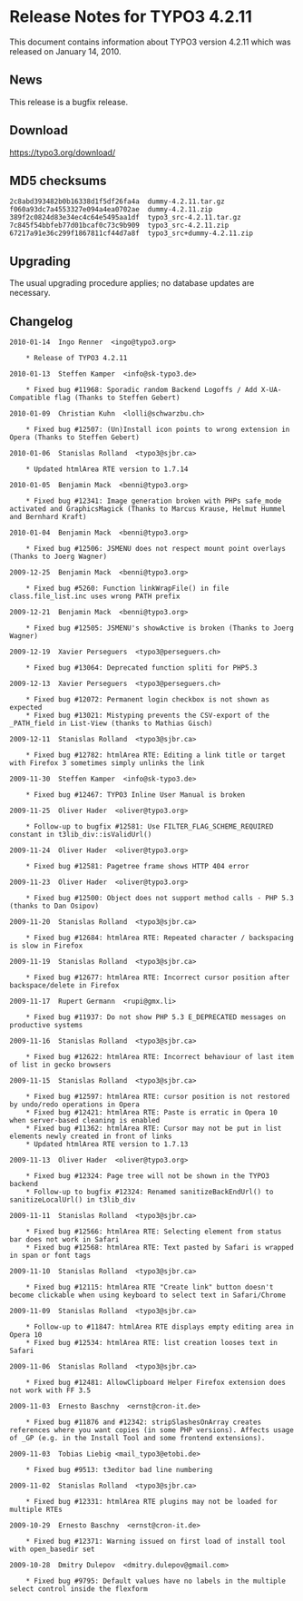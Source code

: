 Release Notes for TYPO3 4.2.11
==============================

This document contains information about TYPO3 version 4.2.11 which was
released on January 14, 2010.

News
----

This release is a bugfix release.

Download
--------

<https://typo3.org/download/>

MD5 checksums
-------------

    2c8abd393482b0b16338d1f5df26fa4a  dummy-4.2.11.tar.gz
    f060a93dc7a4553327e094a4ea0702ae  dummy-4.2.11.zip
    389f2c0824d83e34ec4c64e5495aa1df  typo3_src-4.2.11.tar.gz
    7c845f54bbfeb77d01bcaf0c73c9b909  typo3_src-4.2.11.zip
    67217a91e36c299f1867811cf44d7a8f  typo3_src+dummy-4.2.11.zip

Upgrading
---------

The usual upgrading procedure applies; no database updates are
necessary.

Changelog
---------

    2010-01-14  Ingo Renner  <ingo@typo3.org>

        * Release of TYPO3 4.2.11

    2010-01-13  Steffen Kamper  <info@sk-typo3.de>

        * Fixed bug #11968: Sporadic random Backend Logoffs / Add X-UA-Compatible flag (Thanks to Steffen Gebert)

    2010-01-09  Christian Kuhn  <lolli@schwarzbu.ch>

        * Fixed bug #12507: (Un)Install icon points to wrong extension in Opera (Thanks to Steffen Gebert)

    2010-01-06  Stanislas Rolland  <typo3@sjbr.ca>

        * Updated htmlArea RTE version to 1.7.14

    2010-01-05  Benjamin Mack  <benni@typo3.org>

        * Fixed bug #12341: Image generation broken with PHPs safe_mode activated and GraphicsMagick (Thanks to Marcus Krause, Helmut Hummel and Bernhard Kraft)

    2010-01-04  Benjamin Mack  <benni@typo3.org>

        * Fixed bug #12506: JSMENU does not respect mount point overlays (Thanks to Joerg Wagner)

    2009-12-25  Benjamin Mack  <benni@typo3.org>

        * Fixed bug #5260: Function linkWrapFile() in file class.file_list.inc uses wrong PATH prefix

    2009-12-21  Benjamin Mack  <benni@typo3.org>

        * Fixed bug #12505: JSMENU's showActive is broken (Thanks to Joerg Wagner)

    2009-12-19  Xavier Perseguers  <typo3@perseguers.ch>

        * Fixed bug #13064: Deprecated function spliti for PHP5.3

    2009-12-13  Xavier Perseguers  <typo3@perseguers.ch>

        * Fixed bug #12072: Permanent login checkbox is not shown as expected
        * Fixed bug #13021: Mistyping prevents the CSV-export of the _PATH_field in List-View (thanks to Mathias Gisch)

    2009-12-11  Stanislas Rolland  <typo3@sjbr.ca>

        * Fixed bug #12782: htmlArea RTE: Editing a link title or target with Firefox 3 sometimes simply unlinks the link

    2009-11-30  Steffen Kamper  <info@sk-typo3.de>

        * Fixed bug #12467: TYPO3 Inline User Manual is broken

    2009-11-25  Oliver Hader  <oliver@typo3.org>

        * Follow-up to bugfix #12581: Use FILTER_FLAG_SCHEME_REQUIRED constant in t3lib_div::isValidUrl()

    2009-11-24  Oliver Hader  <oliver@typo3.org>

        * Fixed bug #12581: Pagetree frame shows HTTP 404 error

    2009-11-23  Oliver Hader  <oliver@typo3.org>

        * Fixed bug #12500: Object does not support method calls - PHP 5.3 (thanks to Dan Osipov)

    2009-11-20  Stanislas Rolland  <typo3@sjbr.ca>

        * Fixed bug #12684: htmlArea RTE: Repeated character / backspacing is slow in Firefox

    2009-11-19  Stanislas Rolland  <typo3@sjbr.ca>

        * Fixed bug #12677: htmlArea RTE: Incorrect cursor position after backspace/delete in Firefox

    2009-11-17  Rupert Germann  <rupi@gmx.li>

        * Fixed bug #11937: Do not show PHP 5.3 E_DEPRECATED messages on productive systems

    2009-11-16  Stanislas Rolland  <typo3@sjbr.ca>

        * Fixed bug #12622: htmlArea RTE: Incorrect behaviour of last item of list in gecko browsers

    2009-11-15  Stanislas Rolland  <typo3@sjbr.ca>

        * Fixed bug #12597: htmlArea RTE: cursor position is not restored by undo/redo operations in Opera
        * Fixed bug #12421: htmlArea RTE: Paste is erratic in Opera 10 when server-based cleaning is enabled
        * Fixed bug #11362: htmlArea RTE: Cursor may not be put in list elements newly created in front of links
        * Updated htmlArea RTE version to 1.7.13

    2009-11-13  Oliver Hader  <oliver@typo3.org>

        * Fixed bug #12324: Page tree will not be shown in the TYPO3 backend
        * Follow-up to bugfix #12324: Renamed sanitizeBackEndUrl() to sanitizeLocalUrl() in t3lib_div

    2009-11-11  Stanislas Rolland  <typo3@sjbr.ca>

        * Fixed bug #12566: htmlArea RTE: Selecting element from status bar does not work in Safari
        * Fixed bug #12568: htmlArea RTE: Text pasted by Safari is wrapped in span or font tags

    2009-11-10  Stanislas Rolland  <typo3@sjbr.ca>

        * Fixed bug #12115: htmlArea RTE "Create link" button doesn't become clickable when using keyboard to select text in Safari/Chrome

    2009-11-09  Stanislas Rolland  <typo3@sjbr.ca>

        * Follow-up to #11847: htmlArea RTE displays empty editing area in Opera 10
        * Fixed bug #12534: htmlArea RTE: list creation looses text in Safari

    2009-11-06  Stanislas Rolland  <typo3@sjbr.ca>

        * Fixed bug #12481: AllowClipboard Helper Firefox extension does not work with FF 3.5

    2009-11-03  Ernesto Baschny  <ernst@cron-it.de>

        * Fixed bug #11876 and #12342: stripSlashesOnArray creates references where you want copies (in some PHP versions). Affects usage of _GP (e.g. in the Install Tool and some frontend extensions).

    2009-11-03  Tobias Liebig <mail_typo3@etobi.de>

        * Fixed bug #9513: t3editor bad line numbering

    2009-11-02  Stanislas Rolland  <typo3@sjbr.ca>

        * Fixed bug #12331: htmlArea RTE plugins may not be loaded for multiple RTEs

    2009-10-29  Ernesto Baschny  <ernst@cron-it.de>

        * Fixed bug #12371: Warning issued on first load of install tool with open_basedir set

    2009-10-28  Dmitry Dulepov  <dmitry.dulepov@gmail.com>

        * Fixed bug #9795: Default values have no labels in the multiple select control inside the flexform
